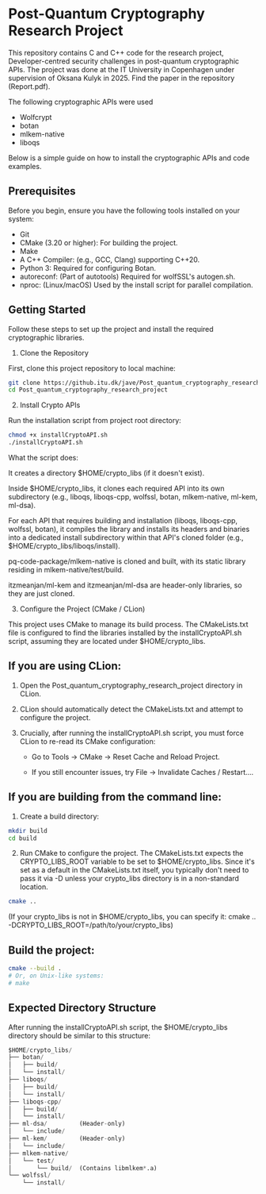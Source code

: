 # Post-Quantum Cryptography Research Project
This repository contains C and C++ code for the research project, Developer-centred security challenges in post-quantum cryptographic APIs. The project was done at the IT University in Copenhagen under supervision of Oksana Kulyk in 2025. Find the paper in the repository (Report.pdf).

The following cryptographic APIs were used

- Wolfcrypt
- botan
- mlkem-native
- liboqs

Below is a simple guide on how to install the cryptographic APIs and code examples.


## Prerequisites
Before you begin, ensure you have the following tools installed on your system:

- Git
- CMake (3.20 or higher): For building the project.
- Make
- A C++ Compiler: (e.g., GCC, Clang) supporting C++20.
- Python 3: Required for configuring Botan.
- autoreconf: (Part of autotools) Required for wolfSSL's autogen.sh.
- nproc: (Linux/macOS) Used by the install script for parallel compilation.

## Getting Started
Follow these steps to set up the project and install the required cryptographic libraries.

1. Clone the Repository

First, clone this project repository to local machine:

```bash
git clone https://github.itu.dk/jave/Post_quantum_cryptography_research_project.git
cd Post_quantum_cryptography_research_project
```

2. Install Crypto APIs

Run the installation script from project root directory:

```bash
chmod +x installCryptoAPI.sh
./installCryptoAPI.sh
```

What the script does:

It creates a directory $HOME/crypto_libs (if it doesn't exist).

Inside $HOME/crypto_libs, it clones each required API into its own subdirectory (e.g., liboqs, liboqs-cpp, wolfssl, botan, mlkem-native, ml-kem, ml-dsa).

For each API that requires building and installation (liboqs, liboqs-cpp, wolfssl, botan), it compiles the library and installs its headers and binaries into a dedicated install subdirectory within that API's cloned folder (e.g., $HOME/crypto_libs/liboqs/install).

pq-code-package/mlkem-native is cloned and built, with its static library residing in mlkem-native/test/build.

itzmeanjan/ml-kem and itzmeanjan/ml-dsa are header-only libraries, so they are just cloned.

3. Configure the Project (CMake / CLion)

This project uses CMake to manage its build process. The CMakeLists.txt file is configured to find the libraries installed by the installCryptoAPI.sh script, assuming they are located under $HOME/crypto_libs.

## If you are using CLion:

1. Open the Post_quantum_cryptography_research_project directory in CLion.

2. CLion should automatically detect the CMakeLists.txt and attempt to configure the project.

3. Crucially, after running the installCryptoAPI.sh script, you must force CLion to re-read its CMake configuration:

    - Go to Tools -> CMake -> Reset Cache and Reload Project.

    - If you still encounter issues, try File -> Invalidate Caches / Restart....

## If you are building from the command line:

1. Create a build directory:

```bash
mkdir build
cd build
```

2. Run CMake to configure the project. The CMakeLists.txt expects the CRYPTO_LIBS_ROOT variable to be set to $HOME/crypto_libs. Since it's set as a default in the CMakeLists.txt itself, you typically don't need to pass it via -D unless your crypto_libs directory is in a non-standard location.

```bash
cmake ..
```

(If your crypto_libs is not in $HOME/crypto_libs, you can specify it: cmake .. -DCRYPTO_LIBS_ROOT=/path/to/your/crypto_libs)

## Build the project:

```bash
cmake --build .
# Or, on Unix-like systems:
# make
```

## Expected Directory Structure
After running the installCryptoAPI.sh script, the $HOME/crypto_libs directory should be similar to this structure:

```python
$HOME/crypto_libs/
├── botan/
│   ├── build/
│   └── install/
├── liboqs/
│   ├── build/
│   └── install/
├── liboqs-cpp/
│   ├── build/
│   └── install/
├── ml-dsa/         (Header-only)
│   └── include/
├── ml-kem/         (Header-only)
│   └── include/
├── mlkem-native/
│   └── test/
│       └── build/  (Contains libmlkem*.a)
└── wolfssl/
    └── install/
```
